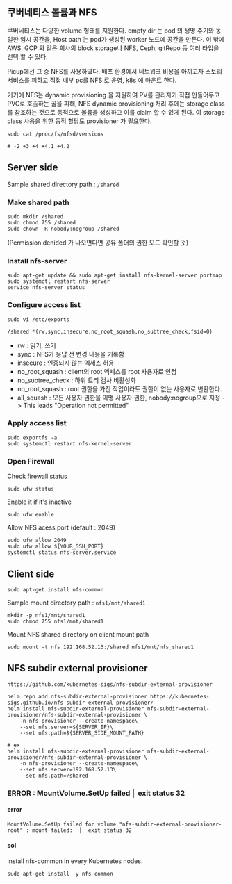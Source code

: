 ## 쿠버네티스 볼륨과 NFS

쿠버네티스는 다양한 volume 형태를 지원한다.
empty dir 는 pod 의 생명 주기와 동일한 임시 공간을, Host path 는 pod가 생성된 worker 노드에 공간을 만든다.
이 밖에 AWS, GCP 와 같은 회사의 block storage나 NFS, Ceph, gitRepo 등 여러 타입을 선택 할 수 있다.

Picup에선 그 중 NFS를 사용하였다.
배포 환경에서 네트워크 비용을 아끼고자 스토리 서비스를 피하고 직접 내부 pc를 NFS 로 운영, k8s 에 마운트 한다.

거기에 NFS는 dynamic provisioning 을 지원하여 PV를 관리자가 직접 만들어두고 PVC로 호출하는 꼴을 피해,
NFS dynamic provisioning 처리 후에는 storage class 를 참조하는 것으로 동적으로 볼륨을 생성하고 이를 claim 할 수 있게 된다.
이 storage class 사용을 위한 동적 할당도 provisioner 가 필요한다.

```
sudo cat /proc/fs/nfsd/versions

# -2 +3 +4 +4.1 +4.2
```


## Server side

Sample shared directory path : `/shared`

### Make shared path
```
sudo mkdir /shared
sudo chmod 755 /shared
sudo chown -R nobody:nogroup /shared
```

(Permission denided 가 나오면다면 공유 폴더의 권한 모드 확인할 것)

### Install nfs-server

````
sudo apt-get update && sudo apt-get install nfs-kernel-server portmap
sudo systemctl restart nfs-server
service nfs-server status
````

### Configure access list
`sudo vi /etc/exports`

```
/shared *(rw,sync,insecure,no_root_squash,no_subtree_check,fsid=0)
```
- rw : 읽기, 쓰기
- sync : NFS가 응답 전 변경 내용을 기록함
- insecure : 인증되지 않는 엑세스 허용
- no_root_squash : client의 root 엑세스를 root 사용자로 인정
- no_subtree_check : 하위 트리 검사 비활성화
- no_root_squash : root 권한을 가진 작업이라도 권한이 없는 사용자로 변환한다.
- all_squash : 모든 사용자 권한을 익명 사용자 권한, nobody:nogroup으로 지정  -> This leads "Operation not permitted"

### Apply access list

```
sudo exportfs -a
sudo systemctl restart nfs-kernel-server
```

### Open Firewall

Check firewall status

```
sudo ufw status
```

Enable it if it's inactive

```
sudo ufw enable
```

Allow NFS acess port (default : 2049)
```
sudo ufw allow 2049
sudo ufw allow ${YOUR_SSH_PORT}
systemctl status nfs-server.service
```

## Client side

```
sudo apt-get install nfs-common
```

Sample mount directory path : `nfs1/mnt/shared1`

```
mkdir -p nfs1/mnt/shared1
sudo chmod 755 nfs1/mnt/shared1
```

Mount NFS shared directory on client mount path
```
sudo mount -t nfs 192.168.52.13:/shared nfs1/mnt/nfs_shared1
```

## NFS subdir external provisioner

`https://github.com/kubernetes-sigs/nfs-subdir-external-provisioner`

```
helm repo add nfs-subdir-external-provisioner https://kubernetes-sigs.github.io/nfs-subdir-external-provisioner/
helm install nfs-subdir-external-provisioner nfs-subdir-external-provisioner/nfs-subdir-external-provisioner \
    -n nfs-provisioner --create-namespace\
    --set nfs.server=${SERVER_IP}\
    --set nfs.path=${SERVER_SIDE_MOUNT_PATH}

# ex
helm install nfs-subdir-external-provisioner nfs-subdir-external-provisioner/nfs-subdir-external-provisioner \
    -n nfs-provisioner --create-namespace\
    --set nfs.server=192.168.52.13\
    --set nfs.path=/shared
```

### ERROR : MountVolume.SetUp failed │  exit status 32

#### error
```
MountVolume.SetUp failed for volume "nfs-subdir-external-provisioner-root" : mount failed:  │  exit status 32
```

#### sol
install nfs-common in every Kubernetes nodes.
```
sudo apt-get install -y nfs-common
```